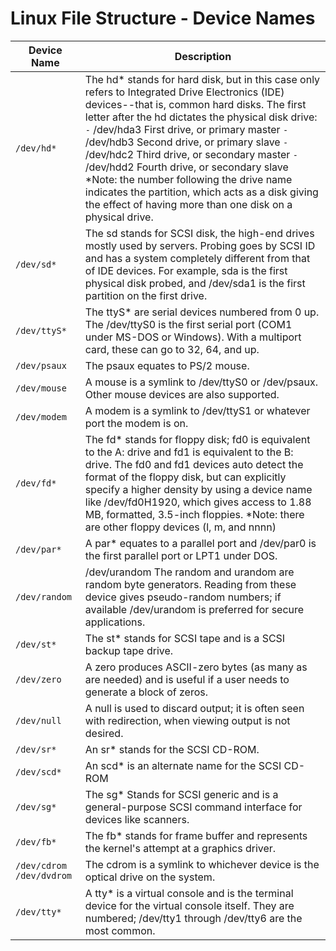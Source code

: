 # Linux File Structure - Device Names

| **Device Name** | **Description** |
|-----------------|-----------------|
| `/dev/hd*` | The hd* stands for hard disk, but in this case only refers to Integrated Drive Electronics (IDE) devices--that is, common hard disks. The first letter after the hd dictates the physical disk drive: `-` /dev/hda3 First drive, or primary master `-` /dev/hdb3 Second drive, or primary slave `-` /dev/hdc2 Third drive, or secondary master `-` /dev/hdd2 Fourth drive, or secondary slave *Note: the number following the drive name indicates the partition, which acts as a disk giving the effect of having more than one disk on a physical drive. |
| `/dev/sd*` | The sd stands for SCSI disk, the high-end drives mostly used by servers. Probing goes by SCSI ID and has a system completely different from that of IDE devices. For example, sda is the first physical disk probed, and /dev/sda1 is the first partition on the first drive. |
| `/dev/ttyS*` | The ttyS* are serial devices numbered from 0 up. The /dev/ttyS0 is the first serial port (COM1 under MS-DOS or Windows). With a multiport card, these can go to 32, 64, and up. |
| `/dev/psaux` | The psaux equates to PS/2 mouse. |
| `/dev/mouse` | A mouse is a symlink to /dev/ttyS0 or /dev/psaux. Other mouse devices are also supported. |
| `/dev/modem ` | A modem is a symlink to /dev/ttyS1 or whatever port the modem is on. |
| `/dev/fd*` | The fd* stands for floppy disk; fd0 is equivalent to the A: drive and fd1 is equivalent to the B: drive. The fd0 and fd1 devices auto detect the format of the floppy disk, but can explicitly specify a higher density by using a device name like /dev/fd0H1920, which gives access to 1.88 MB, formatted, 3.5-inch floppies. *Note: there are other floppy devices (l, m, and nnnn) |
| `/dev/par*` | A par* equates to a parallel port and /dev/par0 is the first parallel port or LPT1 under DOS. |
| `/dev/random`| /dev/urandom The random and urandom are random byte generators. Reading from these device gives pseudo-random numbers; if available /dev/urandom is preferred for secure applications. |
| `/dev/st*` | The st* stands for SCSI tape and is a SCSI backup tape drive. |
| `/dev/zero` | A zero produces ASCII-zero bytes (as many as are needed) and is useful if a user needs to generate a block of zeros. |
| `/dev/null` | A null is used to discard output; it is often seen with redirection, when viewing output is not desired. |
| `/dev/sr*` | An sr* stands for the SCSI CD-ROM. |
| `/dev/scd*` | An scd* is an alternate name for the SCSI CD-ROM |
| `/dev/sg*` | The sg* Stands for SCSI generic and is a general-purpose SCSI command interface for devices like scanners. |
| `/dev/fb*` | The fb* stands for frame buffer and represents the kernel's attempt at a graphics driver. |
| `/dev/cdrom` `/dev/dvdrom` | The cdrom is a symlink to whichever device is the optical drive on the system. |
| `/dev/tty*` |  A tty* is a virtual console and is the terminal device for the virtual console itself. They are numbered; /dev/tty1 through /dev/tty6 are the most common. |